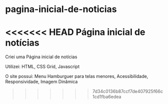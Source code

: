 # pagina-inicial-de-noticias
<<<<<<< HEAD
Página inicial de notícias
=======
Criei uma Página inicial de notícias

Utilizei: 
HTML,
CSS Grid,
Javascript

O site possui:
Menu Hamburguer para telas menores,
Acessibilidade,
Responsividade,
Imagem Dinâmica
>>>>>>> 7d34c0136b87ccf7de407925f66c1cd1fba6edea
